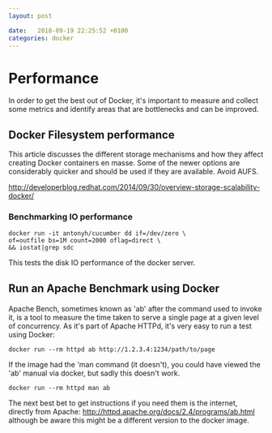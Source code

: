 ```yaml
---
layout: post

date:   2018-09-19 22:25:52 +0100
categories: docker
---
```

Performance
===========

In order to get the best out of Docker, it's important to measure and
collect some metrics and identify areas that are bottlenecks and can be
improved.

Docker Filesystem performance 
------------------------------

This article discusses the different storage mechanisms and how they
affect creating Docker containers en masse. Some of the newer options
are considerably quicker and should be used if they are available. Avoid
AUFS.

<http://developerblog.redhat.com/2014/09/30/overview-storage-scalability-docker/>

### Benchmarking IO performance

    docker run -it antonyh/cucumber dd if=/dev/zero \ 
    of=outfile bs=1M count=2000 oflag=direct \
    && iostat|grep sdc 

This tests the disk IO performance of the docker server.

Run an Apache Benchmark using Docker
------------------------------------

#### 

Apache Bench, sometimes known as 'ab' after the command used to invoke
it, is a tool to measure the time taken to serve a single page at a
given level of concurrency. As it's part of Apache HTTPd, it's very easy
to run a test using Docker:

    docker run --rm httpd ab http://1.2.3.4:1234/path/to/page

If the image had the 'man command (it doesn't), you could have viewed
the 'ab' manual via docker, but sadly this doesn't work.

    docker run --rm httpd man ab

The next best bet to get instructions if you need them is the internet,
directly from Apache:
<http://httpd.apache.org/docs/2.4/programs/ab.html> although be aware
this might be a different version to the docker image.
